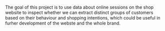 The goal of this project is to use data about online sessions on the shop website to inspect whether we can extract distinct groups of customers based on their behaviour and shopping intentions, which could be useful in furher development of the webste and the whole brand.
